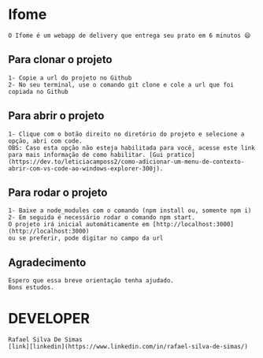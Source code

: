 # Ifome 
```
O Ifome é um webapp de delivery que entrega seu prato em 6 minutos 😄
```

## Para clonar o projeto
```
1- Copie a url do projeto no Github
2- No seu terminal, use o comando git clone e cole a url que foi copiada no Github
```
## Para abrir o projeto
```
1- Clique com o botão direito no diretório do projeto e selecione a opção, abri com code.
OBS: Caso esta opção não esteja habilitada para você, acesse este link para mais informação de como habilitar. [Gui pratico](https://dev.to/leticiacamposs2/como-adicionar-um-menu-de-contexto-abrir-com-vs-code-ao-windows-explorer-300j).
```

## Para rodar o projeto

```
1- Baixe a node_modules com o comando (npm install ou, somente npm i)
2- Em seguida é necessário rodar o comando npm start.
O projeto irá inicial automáticamente em [http://localhost:3000](http://localhost:3000)
ou se preferir, pode digitar no campo da url
```


## Agradecimento

```
Espero que essa breve orientação tenha ajudado.
Bons estudos.
```

# DEVELOPER
```
Rafael Silva De Simas
[link][linkedin](https://www.linkedin.com/in/rafael-silva-de-simas/)
```




